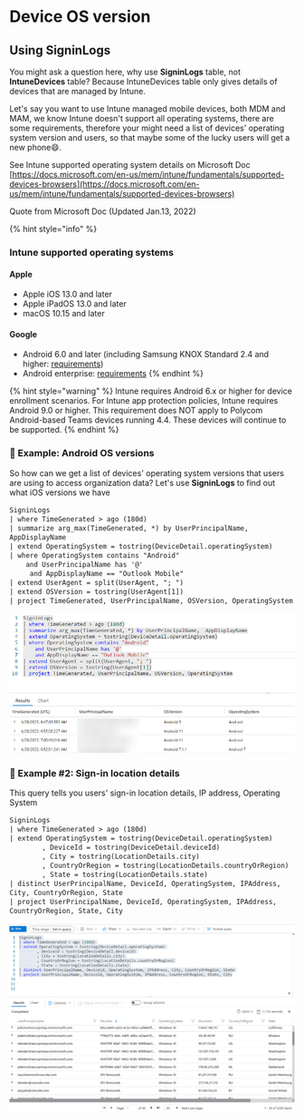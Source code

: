 # Device OS version

## Using SigninLogs

You might ask a question here, why use **SigninLogs** table, not **IntuneDevices** table? Because IntuneDevices table only gives details of devices that are managed by Intune.&#x20;

Let's say you want to use Intune managed mobile devices, both MDM and MAM, we know Intune doesn't support all operating systems, there are some requirements, therefore your might need a list of devices' operating system version and users, so that maybe some of the lucky users will get a new phone:smile:.  &#x20;

See Intune supported operating system details on Microsoft Doc [https://docs.microsoft.com/en-us/mem/intune/fundamentals/supported-devices-browsers](https://docs.microsoft.com/en-us/mem/intune/fundamentals/supported-devices-browsers)

Quote from Microsoft Doc (Updated Jan.13, 2022)

{% hint style="info" %}
### Intune supported operating systems <a href="#intune-supported-operating-systems" id="intune-supported-operating-systems"></a>



#### Apple <a href="#apple" id="apple"></a>

* Apple iOS 13.0 and later
* Apple iPadOS 13.0 and later
* macOS 10.15 and later

#### &#x20;Google <a href="#google" id="google"></a>

* Android 6.0 and later (including Samsung KNOX Standard 2.4 and higher: [requirements](https://www.samsungknox.com/en/knox-platform/supported-devices/2.4+))
* Android enterprise: [requirements](https://support.google.com/work/android/topic/9428066)
{% endhint %}

{% hint style="warning" %}
Intune requires Android 6.x or higher for device enrollment scenarios. For Intune app protection policies, Intune requires Android 9.0 or higher. This requirement does NOT apply to Polycom Android-based Teams devices running 4.4. These devices will continue to be supported.
{% endhint %}

### 📳 Example: Android OS versions

So how can we get a list of devices' operating system versions that users are using to access organization data?  Let's use **SigninLogs** to find out what iOS versions we have

```
SigninLogs
| where TimeGenerated > ago (180d)
| summarize arg_max(TimeGenerated, *) by UserPrincipalName,  AppDisplayName
| extend OperatingSystem = tostring(DeviceDetail.operatingSystem)
| where OperatingSystem contains "Android"
    and UserPrincipalName has '@'
     and AppDisplayName == "Outlook Mobile"
| extend UserAgent = split(UserAgent, "; ")
| extend OSVersion = tostring(UserAgent[1])
| project TimeGenerated, UserPrincipalName, OSVersion, OperatingSystem
```

![](<../../.gitbook/assets/image (28) (1).png>)

### 📌 Example #2: Sign-in location details

This query tells you users' sign-in location details, IP address, Operating System

```
SigninLogs
| where TimeGenerated > ago (180d)
| extend OperatingSystem = tostring(DeviceDetail.operatingSystem)
        , DeviceId = tostring(DeviceDetail.deviceId)
        , City = tostring(LocationDetails.city)
        , CountryOrRegion = tostring(LocationDetails.countryOrRegion)
        , State = tostring(LocationDetails.state)
| distinct UserPrincipalName, DeviceId, OperatingSystem, IPAddress, City, CountryOrRegion, State
| project UserPrincipalName, DeviceId, OperatingSystem, IPAddress, CountryOrRegion, State, City
```

![Sigin details with Operating System, IP address, Location Details](<../../.gitbook/assets/image (12).png>)

